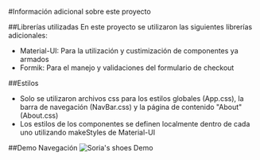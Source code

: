 #Información adicional sobre este proyecto

##Librerías utilizadas
En este proyecto se utilizaron las siguientes librerías adicionales:
- Material-UI: Para la utilización y custimización de componentes ya armados
- Formik: Para el manejo y validaciones del formulario de checkout

##Estilos
- Solo se utilizaron archivos css para los estilos globales (App.css), la barra de navegación (NavBar.css) y la página de contenido "About" (About.css)
- Los estilos de los componentes se definen localmente dentro de cada uno utilizando makeStyles de Material-UI

##Demo Navegación
![Soria's shoes Demo](demo/Demo.gif)